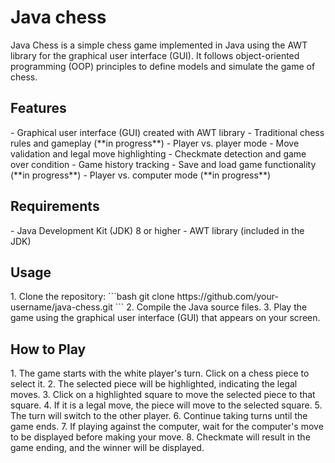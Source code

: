 <h1>Java chess</h1>
Java Chess is a simple chess game implemented in Java using the AWT library for the graphical user interface (GUI). It follows object-oriented programming (OOP) principles to define models and simulate the game of chess.

<h2>Features</h2>
- Graphical user interface (GUI) created with AWT library
- Traditional chess rules and gameplay (**in progress**)
- Player vs. player mode
- Move validation and legal move highlighting
- Checkmate detection and game over condition
- Game history tracking
- Save and load game functionality (**in progress**)
- Player vs. computer mode (**in progress**)

<h2>Requirements</h2>
- Java Development Kit (JDK) 8 or higher
- AWT library (included in the JDK)

<h2>Usage</h2>
1. Clone the repository: 
```bash 
   git clone https://github.com/your-username/java-chess.git 
```
2. Compile the Java source files.
3. Play the game using the graphical user interface (GUI) that appears on your screen.

<h2>How to Play</h2>
1. The game starts with the white player's turn. Click on a chess piece to select it.
2. The selected piece will be highlighted, indicating the legal moves.
3. Click on a highlighted square to move the selected piece to that square.
4. If it is a legal move, the piece will move to the selected square.
5. The turn will switch to the other player.
6. Continue taking turns until the game ends.
7. If playing against the computer, wait for the computer's move to be displayed before making your move.
8. Checkmate will result in the game ending, and the winner will be displayed.